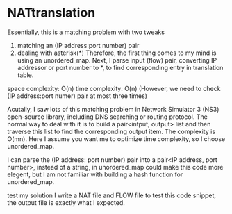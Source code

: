 # NATtranslation

Essentially, this is a matching problem with two tweaks
1. matching an (IP address:port number) pair
2. dealing with asterisk(\*)
Therefore, the first thing comes to my mind is using an unordered_map. Next, I parse input (flow) pair, converting IP addressor or port number to \*, to find corresponding entry in translation table.

space complexity: O(n)
time complexity: O(n) (However, we need to check (IP address:port numer) pair at most three times)

Acutally, I saw lots of this matching problem in Network Simulator 3 (NS3) open-source library, including DNS searching or routing protocol. The normal way to deal with it is to build a pair<intput, output> list and then traverse this list to find the corresponding output item. The complexity is O(mn).
Here I assume you want me to optimize time complexity, so I choose unordered_map.

I can parse the (IP address: port number) pair into a pair<IP address, port number>, instead of a string, in unordered_map could make this code more elegent, but I am not familiar with building a hash function for unordered_map.

test my solution
I write a NAT file and FLOW file to test this code snippet, the output file is exactly what I expected.

